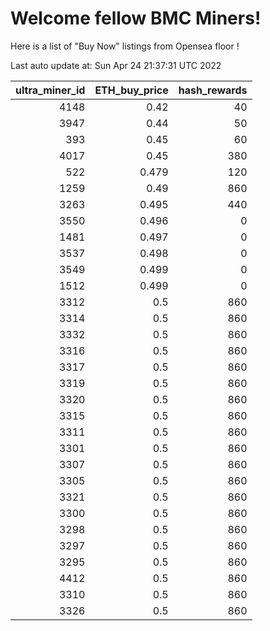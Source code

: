 # Welcome fellow BMC Miners!
Here is a list of "Buy Now" listings from Opensea floor !


Last auto update at: Sun Apr 24 21:37:31 UTC 2022


|   ultra_miner_id |   ETH_buy_price |   hash_rewards |
|-----------------:|----------------:|---------------:|
|             4148 |           0.42  |             40 |
|             3947 |           0.44  |             50 |
|              393 |           0.45  |             60 |
|             4017 |           0.45  |            380 |
|              522 |           0.479 |            120 |
|             1259 |           0.49  |            860 |
|             3263 |           0.495 |            440 |
|             3550 |           0.496 |              0 |
|             1481 |           0.497 |              0 |
|             3537 |           0.498 |              0 |
|             3549 |           0.499 |              0 |
|             1512 |           0.499 |              0 |
|             3312 |           0.5   |            860 |
|             3314 |           0.5   |            860 |
|             3332 |           0.5   |            860 |
|             3316 |           0.5   |            860 |
|             3317 |           0.5   |            860 |
|             3319 |           0.5   |            860 |
|             3320 |           0.5   |            860 |
|             3315 |           0.5   |            860 |
|             3311 |           0.5   |            860 |
|             3301 |           0.5   |            860 |
|             3307 |           0.5   |            860 |
|             3305 |           0.5   |            860 |
|             3321 |           0.5   |            860 |
|             3300 |           0.5   |            860 |
|             3298 |           0.5   |            860 |
|             3297 |           0.5   |            860 |
|             3295 |           0.5   |            860 |
|             4412 |           0.5   |            860 |
|             3310 |           0.5   |            860 |
|             3326 |           0.5   |            860 |